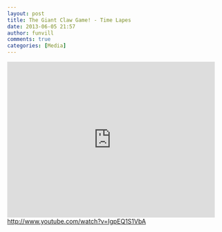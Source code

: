 ```yaml
---
layout: post
title: The Giant Claw Game! - Time Lapes 
date: 2013-06-05 21:57
author: funvill
comments: true
categories: [Media]
---
```

<iframe width="480" height="360" src="http://www.youtube.com/embed/IgpEQ1S1VbA" frameborder="0" allowfullscreen></iframe>
<a href="http://www.youtube.com/watch?v=IgpEQ1S1VbA">http://www.youtube.com/watch?v=IgpEQ1S1VbA</a>
